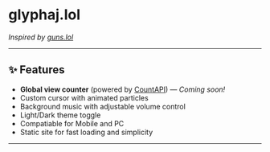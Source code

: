 # glyphaj.lol  
*Inspired by [guns.lol](https://guns.lol)*

---

## ✨ Features

- **Global view counter** (powered by [CountAPI](https://countapi.xyz)) — *Coming soon!*  
- Custom cursor with animated particles  
- Background music with adjustable volume control  
- Light/Dark theme toggle  
- Compatiable for Mobile and PC
- Static site for fast loading and simplicity  

---
